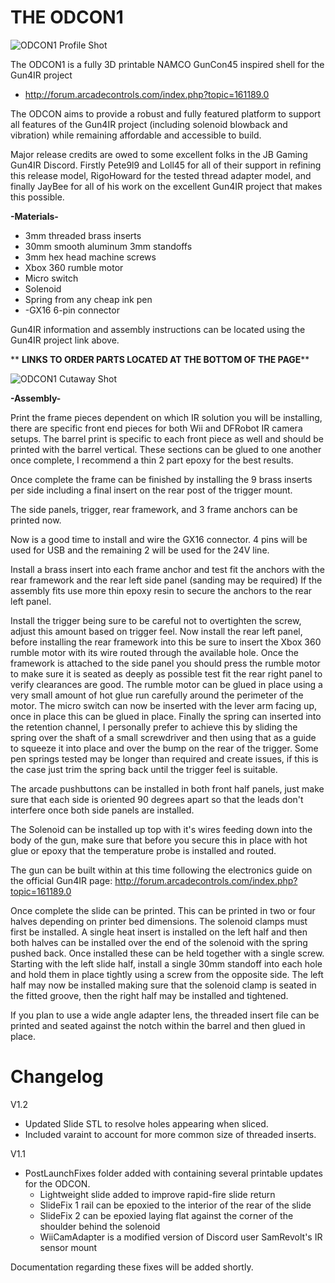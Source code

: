 # THE ODCON1

![ODCON1 Profile Shot](https://user-images.githubusercontent.com/93094360/166126017-333afb5c-ed8c-4397-87b3-d1c404689015.PNG)

The ODCON1 is a fully 3D printable NAMCO GunCon45 inspired shell for the Gun4IR project
- http://forum.arcadecontrols.com/index.php?topic=161189.0

The ODCON aims to provide a robust and fully featured platform to support all features of the Gun4IR project (including solenoid blowback and vibration) while remaining affordable and accessible to build.

Major release credits are owed to some excellent folks in the JB Gaming Gun4IR Discord. Firstly Pete9l9 and Loll45 for all of their support in refining this release model, RigoHoward for the tested thread adapter model, and finally JayBee for all of his work on the excellent Gun4IR project that makes this possible. 
  
**-Materials-**

 - 3mm threaded brass inserts 
 - 30mm smooth aluminum 3mm standoffs
 - 3mm hex head machine screws
 - Xbox 360 rumble motor
 - Micro switch
 - Solenoid
 - Spring from any cheap ink pen
 - -GX16 6-pin connector

Gun4IR information and assembly instructions can be located using the Gun4IR project link above.

** **LINKS TO ORDER PARTS LOCATED AT THE BOTTOM OF THE PAGE****

![ODCON1 Cutaway Shot](https://user-images.githubusercontent.com/93094360/166126016-0d2219e2-3e4f-47b1-bcdf-8dd4d5f5d81b.PNG)

**-Assembly-**

Print the frame pieces dependent on which IR solution you will be installing, there are specific front end pieces for both Wii and DFRobot IR camera setups.
The barrel print is specific to each front piece as well and should be printed with the barrel vertical.
These sections can be glued to one another once complete, I recommend a thin 2 part epoxy for the best results.

Once complete the frame can be finished by installing the 9 brass inserts per side including a final insert on the rear post of the trigger mount.

The side panels, trigger, rear framework, and 3 frame anchors can be printed now.

Now is a good time to install and wire the GX16 connector. 4 pins will be used for USB and the remaining 2 will be used for the 24V line. 

Install a brass insert into each frame anchor and test fit the anchors with the rear framework and the rear left side panel (sanding may be required) If the assembly fits use more thin epoxy resin to secure the anchors to the rear left panel.

Install the trigger being sure to be careful not to overtighten the screw, adjust this amount based on trigger feel. 
Now install the rear left panel, before installing the rear framework into this be sure to insert the Xbox 360 rumble motor with its wire routed through the available hole. Once the framework is attached to the side panel you should press the rumble motor to make sure it is seated as deeply as possible test fit the rear right panel to verify clearances are good. The rumble motor can be glued in place using a very small amount of hot glue run carefully around the perimeter of the motor.
The micro switch can now be inserted with the lever arm facing up, once in place this can be glued in place. 
Finally the spring can inserted into the retention channel, I personally prefer to achieve this by sliding the spring over the shaft of a small screwdriver and then using that as a guide to squeeze it into place and over the bump on the rear of the trigger. Some pen springs tested may be longer than required and create issues, if this is the case just trim the spring back until the trigger feel is suitable.

The arcade pushbuttons can be installed in both front half panels, just make sure that each side is oriented 90 degrees apart so that the leads don't interfere once both side panels are installed. 

The Solenoid can be installed up top with it's wires feeding down into the body of the gun, make sure that before you secure this in place with hot glue or epoxy that the temperature probe is installed and routed. 

The gun can be built within at this time following the electronics guide on the official Gun4IR page: http://forum.arcadecontrols.com/index.php?topic=161189.0

Once complete the slide can be printed.
This can be printed in two or four halves depending on printer bed dimensions.
The solenoid clamps must first be installed. A single heat insert is installed on the left half and then both halves can be installed over the end of the solenoid with the spring pushed back. Once installed these can be held together with a single screw.
Starting with the left slide half, install a single 30mm standoff into each hole and hold them in place tightly using a screw from the opposite side.
The left half may now be installed making sure that the solenoid clamp is seated in the fitted groove, then the right half may be installed and tightened.

If you plan to use a wide angle adapter lens, the threaded insert file can be printed and seated against the notch within the barrel and then glued in place.

# Changelog

V1.2

- Updated Slide STL to resolve holes appearing when sliced.
- Included varaint to account for more common size of threaded inserts. 

V1.1

 - PostLaunchFixes folder added with containing several printable updates for the ODCON.
	 - Lightweight slide added to improve rapid-fire slide return
	 - SlideFix 1 rail can be epoxied to the interior of the rear of the slide
	 - SlideFix 2 can be epoxied laying flat against the corner of the shoulder behind the solenoid 
	 - WiiCamAdapter is a modified version of Discord user SamRevolt's IR sensor mount
	 
Documentation regarding these fixes will be added shortly.
